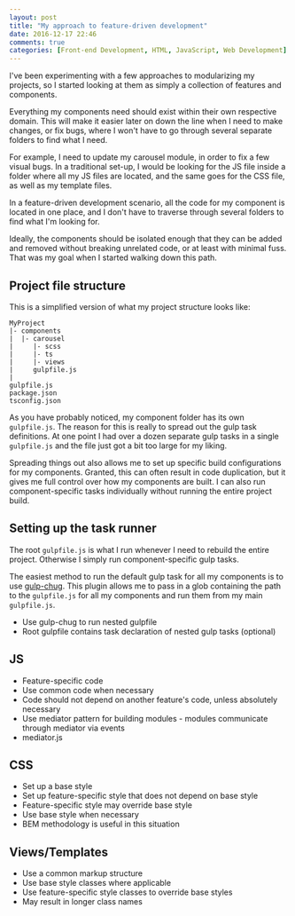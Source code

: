 ```yaml
---
layout: post
title: "My approach to feature-driven development"
date: 2016-12-17 22:46
comments: true
categories: [Front-end Development, HTML, JavaScript, Web Development]
---
```

I've been experimenting with a few approaches to modularizing my projects, so I started looking at them as simply a collection of features and components.

Everything my components need should exist within their own respective domain. This will make it easier later on down the line when I need to make changes, or fix bugs, where I won't have to go through several separate folders to find what I need.

For example, I need to update my carousel module, in order to fix a few visual bugs. In a traditional set-up, I would be looking for the JS file inside a folder where all my JS files are located, and the same goes for the CSS file, as well as my template files.

In a feature-driven development scenario, all the code for my component is located in one place, and I don't have to traverse through several folders to find what I'm looking for.

Ideally, the components should be isolated enough that they can be added and removed without breaking unrelated code, or at least with minimal fuss. That was my goal when I started walking down this path.

## Project file structure

This is a simplified version of what my project structure looks like:

```
MyProject
|- components
|  |- carousel
|     |- scss
|     |- ts
|     |- views
|     gulpfile.js
|
gulpfile.js
package.json
tsconfig.json
```

As you have probably noticed, my component folder has its own `gulpfile.js`. The reason for this is really to spread out the gulp task definitions. At one point I had over a dozen separate gulp tasks in a single `gulpfile.js` and the file just got a bit too large for my liking.

Spreading things out also allows me to set up specific build configurations for my components. Granted, this can often result in code duplication, but it gives me full control over how my components are built. I can also run component-specific tasks individually without running the entire project build.

## Setting up the task runner

The root `gulpfile.js` is what I run whenever I need to rebuild the entire project. Otherwise I simply run component-specific gulp tasks.

The easiest method to run the default gulp task for all my components is to use [gulp-chug](https://www.npmjs.com/package/gulp-chug). This plugin allows me to pass in a glob containing the path to the `gulpfile.js` for all my components and run them from my main `gulpfile.js`.

<ul>
<li>Use gulp-chug to run nested gulpfile</li>
<li>Root gulpfile contains task declaration of nested gulp tasks (optional)</li>
</ul>

<h2>JS</h2>

<ul>
<li>Feature-specific code</li>
<li>Use common code when necessary</li>
<li>Code should not depend on another feature's code, unless absolutely necessary</li>
<li>Use mediator pattern for building modules - modules communicate through mediator via events</li>
<li>mediator.js</li>
</ul>

<h2>CSS</h2>

<ul>
<li>Set up a base style</li>
<li>Set up feature-specific style that does not depend on base style</li>
<li>Feature-specific style may override base style</li>
<li>Use base style when necessary</li>
<li>BEM methodology is useful in this situation</li>
</ul>

<h2>Views/Templates</h2>

<ul>
<li>Use a common markup structure</li>
<li>Use base style classes where applicable</li>
<li>Use feature-specific style classes to override base styles</li>
<li>May result in longer class names</li>
</ul>
